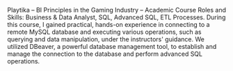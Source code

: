 Playtika – BI Principles in the Gaming Industry – Academic Course
Roles and Skills: Business & Data Analyst, SQL, Advanced SQL, ETL Processes.
During this course, I gained practical, hands-on experience in connecting to a remote MySQL database and executing various operations, such as querying and data manipulation, under the instructors' guidance. We utilized DBeaver,
a powerful database management tool, to establish and manage the connection to the database and perform advanced SQL operations.
